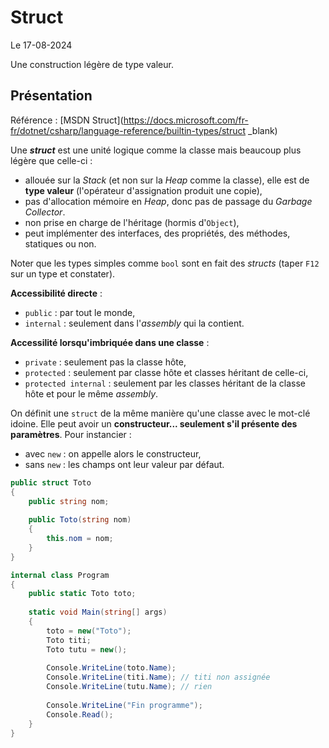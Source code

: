 # Struct

Le 17-08-2024

Une construction légère de type valeur.

## Présentation

Référence : [MSDN Struct](https://docs.microsoft.com/fr-fr/dotnet/csharp/language-reference/builtin-types/struct _blank)

Une ***struct*** est une unité logique comme la classe mais beaucoup plus légère que celle-ci :
- allouée sur la *Stack* (et non sur la *Heap* comme la classe), elle est de **type valeur** (l'opérateur d'assignation produit une copie),
- pas d'allocation mémoire en *Heap*, donc pas de passage du *Garbage Collector*.
- non prise en charge de l'héritage (hormis d'`Object`),
- peut implémenter des interfaces, des propriétés, des méthodes, statiques ou non.

Noter que les types simples comme `bool` sont en fait des *structs* (taper `F12` sur un type et constater).

**Accessibilité directe** :
- `public` : par tout le monde,
- `internal` : seulement dans l'*assembly* qui la contient.

**Accessilité lorsqu'imbriquée dans une classe** :
- `private` : seulement pas la classe hôte,
- `protected` : seulement par classe hôte et classes héritant de celle-ci,
- `protected internal` : seulement par les classes héritant de la classe hôte et pour le même *assembly*.

On définit une `struct` de la même manière qu'une classe avec le mot-clé idoine. Elle peut avoir un **constructeur... seulement s'il présente des paramètres**. Pour instancier :
- avec `new` : on appelle alors le constructeur,
- sans `new` : les champs ont leur valeur par défaut.

```C#
public struct Toto
{
	public string nom;
	
	public Toto(string nom)
	{
		this.nom = nom;
	}
}
```

```C#
internal class Program
{
	public static Toto toto;
	
	static void Main(string[] args)
	{
		toto = new("Toto");
		Toto titi;
		Toto tutu = new();
	
		Console.WriteLine(toto.Name);
		Console.WriteLine(titi.Name); // titi non assignée
		Console.WriteLine(tutu.Name); // rien
	
		Console.WriteLine("Fin programme");
		Console.Read();
	}
}
```
